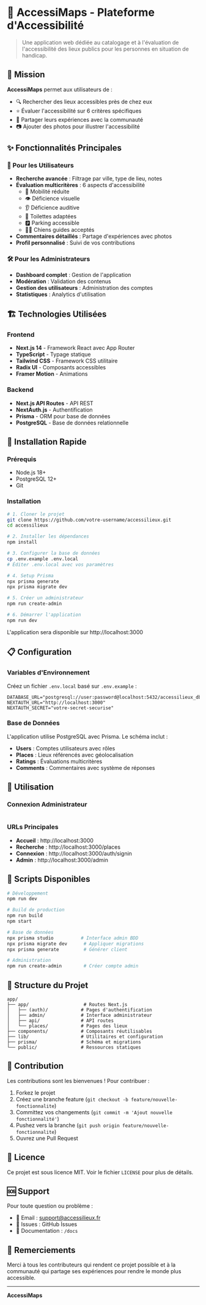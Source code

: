 
# 📍 AccessiMaps - Plateforme d'Accessibilité

> Une application web dédiée au catalogage et à l'évaluation de l'accessibilité des lieux publics pour les personnes en situation de handicap.

## 🎯 Mission

**AccessiMaps** permet aux utilisateurs de :
- 🔍 Rechercher des lieux accessibles près de chez eux
- ⭐ Évaluer l'accessibilité sur 6 critères spécifiques
- 💬 Partager leurs expériences avec la communauté
- 📷 Ajouter des photos pour illustrer l'accessibilité

## ✨ Fonctionnalités Principales

### 👥 Pour les Utilisateurs
- **Recherche avancée** : Filtrage par ville, type de lieu, notes
- **Évaluation multicritères** : 6 aspects d'accessibilité
  - 🦽 Mobilité réduite
  - 👁️ Déficience visuelle
  - 👂 Déficience auditive
  - 🚻 Toilettes adaptées
  - 🅿️ Parking accessible
  - 🐕‍🦺 Chiens guides acceptés
- **Commentaires détaillés** : Partage d'expériences avec photos
- **Profil personnalisé** : Suivi de vos contributions

### 🛠️ Pour les Administrateurs
- **Dashboard complet** : Gestion de l'application
- **Modération** : Validation des contenus
- **Gestion des utilisateurs** : Administration des comptes
- **Statistiques** : Analytics d'utilisation

## 🏗️ Technologies Utilisées

### Frontend
- **Next.js 14** - Framework React avec App Router
- **TypeScript** - Typage statique
- **Tailwind CSS** - Framework CSS utilitaire
- **Radix UI** - Composants accessibles
- **Framer Motion** - Animations

### Backend
- **Next.js API Routes** - API REST
- **NextAuth.js** - Authentification
- **Prisma** - ORM pour base de données
- **PostgreSQL** - Base de données relationnelle

## 🚀 Installation Rapide

### Prérequis
- Node.js 18+
- PostgreSQL 12+
- Git

### Installation
```bash
# 1. Cloner le projet
git clone https://github.com/votre-username/accessilieux.git
cd accessilieux

# 2. Installer les dépendances
npm install

# 3. Configurer la base de données
cp .env.example .env.local
# Éditer .env.local avec vos paramètres

# 4. Setup Prisma
npx prisma generate
npx prisma migrate dev

# 5. Créer un administrateur
npm run create-admin

# 6. Démarrer l'application
npm run dev
```

L'application sera disponible sur http://localhost:3000

## 📋 Configuration

### Variables d'Environnement

Créez un fichier `.env.local` basé sur `.env.example` :

```env
DATABASE_URL="postgresql://user:password@localhost:5432/accessilieux_db"
NEXTAUTH_URL="http://localhost:3000"
NEXTAUTH_SECRET="votre-secret-securise"
```

### Base de Données

L'application utilise PostgreSQL avec Prisma. Le schéma inclut :
- **Users** : Comptes utilisateurs avec rôles
- **Places** : Lieux référencés avec géolocalisation
- **Ratings** : Évaluations multicritères
- **Comments** : Commentaires avec système de réponses

## 🎯 Utilisation

### Connexion Administrateur
```
```

### URLs Principales
- **Accueil** : http://localhost:3000
- **Recherche** : http://localhost:3000/places
- **Connexion** : http://localhost:3000/auth/signin
- **Admin** : http://localhost:3000/admin

## 🧪 Scripts Disponibles

```bash
# Développement
npm run dev

# Build de production
npm run build
npm start

# Base de données
npx prisma studio          # Interface admin BDD
npx prisma migrate dev      # Appliquer migrations
npx prisma generate         # Générer client

# Administration
npm run create-admin        # Créer compte admin
```

## 📁 Structure du Projet

```
app/
├── app/                    # Routes Next.js
│   ├── (auth)/            # Pages d'authentification
│   ├── admin/             # Interface administrateur
│   ├── api/               # API routes
│   └── places/            # Pages des lieux
├── components/            # Composants réutilisables
├── lib/                   # Utilitaires et configuration
├── prisma/                # Schéma et migrations
└── public/                # Ressources statiques
```

## 🤝 Contribution

Les contributions sont les bienvenues ! Pour contribuer :

1. Forkez le projet
2. Créez une branche feature (`git checkout -b feature/nouvelle-fonctionnalite`)
3. Committez vos changements (`git commit -m 'Ajout nouvelle fonctionnalité'`)
4. Pushez vers la branche (`git push origin feature/nouvelle-fonctionnalite`)
5. Ouvrez une Pull Request

## 📝 Licence

Ce projet est sous licence MIT. Voir le fichier `LICENSE` pour plus de détails.

## 🆘 Support

Pour toute question ou problème :
- 📧 Email : support@accessilieux.fr
- 🐛 Issues : GitHub Issues
- 📖 Documentation : `/docs`

## 🌟 Remerciements

Merci à tous les contributeurs qui rendent ce projet possible et à la communauté qui partage ses expériences pour rendre le monde plus accessible.

---

**AccessiMaps** 
